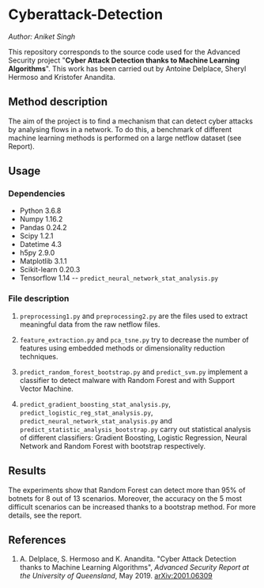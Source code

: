 # Cyberattack-Detection
_Author: Aniket Singh_

This repository corresponds to the source code used for the Advanced Security project "__Cyber Attack Detection thanks to Machine Learning Algorithms__". This work has been carried out by Antoine Delplace, Sheryl Hermoso and Kristofer Anandita.  

## Method description
The aim of the project is to find a mechanism that can detect cyber attacks by analysing flows in a network. To do this, a benchmark of different machine learning methods is performed on a large netflow dataset (see Report).

## Usage

### Dependencies
- Python 3.6.8
- Numpy 1.16.2
- Pandas 0.24.2
- Scipy 1.2.1
- Datetime 4.3
- h5py 2.9.0
- Matplotlib 3.1.1
- Scikit-learn 0.20.3
- Tensorflow 1.14 -- `predict_neural_network_stat_analysis.py`

### File description
1. `preprocessing1.py` and `preprocessing2.py` are the files used to extract meaningful data from the raw netflow files.

2. `feature_extraction.py` and `pca_tsne.py` try to decrease the number of features using embedded methods or dimensionality reduction techniques.

3. `predict_random_forest_bootstrap.py` and `predict_svm.py` implement a classifier to detect malware with Random Forest and with Support Vector Machine.

4. `predict_gradient_boosting_stat_analysis.py`, `predict_logistic_reg_stat_analysis.py`, `predict_neural_network_stat_analysis.py` and `predict_statistic_analysis_bootstrap.py` carry out statistical analysis of different classifiers: Gradient Boosting, Logistic Regression, Neural Network and Random Forest with bootstrap respectively.

## Results
The experiments show that Random Forest can detect more than 95% of botnets for 8 out of 13 scenarios. Moreover, the accuracy on the 5 most difficult scenarios can be increased thanks to a bootstrap method. For more details, see the report.

## References
1. A. Delplace, S. Hermoso and K. Anandita. "Cyber Attack Detection thanks to Machine Learning Algorithms", _Advanced Security Report at the University of Queensland_, May 2019. [arXiv:2001.06309](https://arxiv.org/abs/2001.06309)